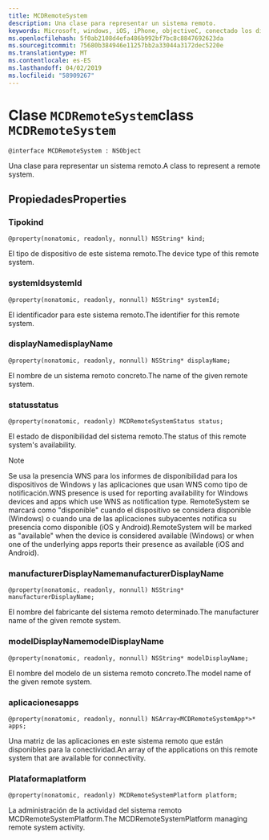 ```yaml
---
title: MCDRemoteSystem
description: Una clase para representar un sistema remoto.
keywords: Microsoft, windows, iOS, iPhone, objectiveC, conectado los dispositivos, proyecto Roma
ms.openlocfilehash: 5f0ab2108d4efa486b992bf7bc8c8847692623da
ms.sourcegitcommit: 75680b384946e11257bb2a33044a3172dec5220e
ms.translationtype: MT
ms.contentlocale: es-ES
ms.lasthandoff: 04/02/2019
ms.locfileid: "58909267"
---
```

# <a name="class-mcdremotesystem"></a><span data-ttu-id="fd3ac-104">Clase `MCDRemoteSystem`</span><span class="sxs-lookup"><span data-stu-id="fd3ac-104">class `MCDRemoteSystem`</span></span> 

```
@interface MCDRemoteSystem : NSObject
```  

<span data-ttu-id="fd3ac-105">Una clase para representar un sistema remoto.</span><span class="sxs-lookup"><span data-stu-id="fd3ac-105">A class to represent a remote system.</span></span>

## <a name="properties"></a><span data-ttu-id="fd3ac-106">Propiedades</span><span class="sxs-lookup"><span data-stu-id="fd3ac-106">Properties</span></span>

### <a name="kind"></a><span data-ttu-id="fd3ac-107">Tipo</span><span class="sxs-lookup"><span data-stu-id="fd3ac-107">kind</span></span>
`@property(nonatomic, readonly, nonnull) NSString* kind;`

<span data-ttu-id="fd3ac-108">El tipo de dispositivo de este sistema remoto.</span><span class="sxs-lookup"><span data-stu-id="fd3ac-108">The device type of this remote system.</span></span>

### <a name="systemid"></a><span data-ttu-id="fd3ac-109">systemId</span><span class="sxs-lookup"><span data-stu-id="fd3ac-109">systemId</span></span>
`@property(nonatomic, readonly, nonnull) NSString* systemId;`

<span data-ttu-id="fd3ac-110">El identificador para este sistema remoto.</span><span class="sxs-lookup"><span data-stu-id="fd3ac-110">The identifier for this remote system.</span></span>

### <a name="displayname"></a><span data-ttu-id="fd3ac-111">displayName</span><span class="sxs-lookup"><span data-stu-id="fd3ac-111">displayName</span></span>
`@property(nonatomic, readonly, nonnull) NSString* displayName;`

<span data-ttu-id="fd3ac-112">El nombre de un sistema remoto concreto.</span><span class="sxs-lookup"><span data-stu-id="fd3ac-112">The name of the given remote system.</span></span>

### <a name="status"></a><span data-ttu-id="fd3ac-113">status</span><span class="sxs-lookup"><span data-stu-id="fd3ac-113">status</span></span>
`@property(nonatomic, readonly) MCDRemoteSystemStatus status;`

<span data-ttu-id="fd3ac-114">El estado de disponibilidad del sistema remoto.</span><span class="sxs-lookup"><span data-stu-id="fd3ac-114">The status of this remote system's availability.</span></span>

> [!NOTE]
<span data-ttu-id="fd3ac-115">Se usa la presencia WNS para los informes de disponibilidad para los dispositivos de Windows y las aplicaciones que usan WNS como tipo de notificación.</span><span class="sxs-lookup"><span data-stu-id="fd3ac-115">WNS presence is used for reporting availability for Windows devices and apps which use WNS as notification type.</span></span>  <span data-ttu-id="fd3ac-116">RemoteSystem se marcará como "disponible" cuando el dispositivo se considera disponible (Windows) o cuando una de las aplicaciones subyacentes notifica su presencia como disponible (iOS y Android).</span><span class="sxs-lookup"><span data-stu-id="fd3ac-116">RemoteSystem will be marked as "available" when the device is considered available (Windows) or when one of the underlying apps reports their presence as available (iOS and Android).</span></span> 

### <a name="manufacturerdisplayname"></a><span data-ttu-id="fd3ac-117">manufacturerDisplayName</span><span class="sxs-lookup"><span data-stu-id="fd3ac-117">manufacturerDisplayName</span></span>
`@property(nonatomic, readonly, nonnull) NSString* manufacturerDisplayName;`

<span data-ttu-id="fd3ac-118">El nombre del fabricante del sistema remoto determinado.</span><span class="sxs-lookup"><span data-stu-id="fd3ac-118">The manufacturer name of the given remote system.</span></span>

### <a name="modeldisplayname"></a><span data-ttu-id="fd3ac-119">modelDisplayName</span><span class="sxs-lookup"><span data-stu-id="fd3ac-119">modelDisplayName</span></span>
`@property(nonatomic, readonly, nonnull) NSString* modelDisplayName;`

<span data-ttu-id="fd3ac-120">El nombre del modelo de un sistema remoto concreto.</span><span class="sxs-lookup"><span data-stu-id="fd3ac-120">The model name of the given remote system.</span></span>

### <a name="apps"></a><span data-ttu-id="fd3ac-121">aplicaciones</span><span class="sxs-lookup"><span data-stu-id="fd3ac-121">apps</span></span>
`@property(nonatomic, readonly, nonnull) NSArray<MCDRemoteSystemApp*>* apps;`

<span data-ttu-id="fd3ac-122">Una matriz de las aplicaciones en este sistema remoto que están disponibles para la conectividad.</span><span class="sxs-lookup"><span data-stu-id="fd3ac-122">An array of the applications on this remote system that are available for connectivity.</span></span>

### <a name="platform"></a><span data-ttu-id="fd3ac-123">Plataforma</span><span class="sxs-lookup"><span data-stu-id="fd3ac-123">platform</span></span>
`@property(nonatomic, readonly) MCDRemoteSystemPlatform platform;`

<span data-ttu-id="fd3ac-124">La administración de la actividad del sistema remoto MCDRemoteSystemPlatform.</span><span class="sxs-lookup"><span data-stu-id="fd3ac-124">The MCDRemoteSystemPlatform managing remote system activity.</span></span>